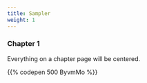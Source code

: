 ```yaml
---
title: Sampler
weight: 1
---
```


### Chapter 1

Everything on a chapter page will be centered.

{{% codepen 500 ByvmMo %}}

